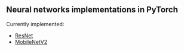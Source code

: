 ## Neural networks implementations in PyTorch

Currently implemented:
- [ResNet](https://arxiv.org/abs/1512.03385)
- [MobileNetV2](https://arxiv.org/pdf/1801.04381.pdf)